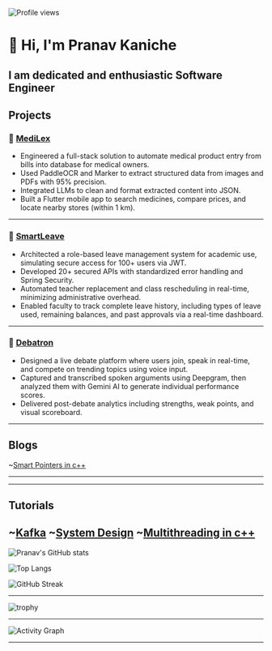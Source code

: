 ![Profile views](https://komarev.com/ghpvc/?username=Pranav-1717&color=blue&style=flat-square)

# 👋 Hi, I'm Pranav Kaniche
I am dedicated and enthusiastic Software Engineer
---

## Projects
### 🔹 [MediLex](https://github.com/Pranav-1717/MediLex)  
- Engineered a full-stack solution to automate medical product entry from bills into database for medical owners.
- Used PaddleOCR and Marker to extract structured data from images and PDFs with 95% precision.
- Integrated LLMs to clean and format extracted content into JSON.
- Built a Flutter mobile app to search medicines, compare prices, and locate nearby stores (within 1 km).

---

### 🔹 [SmartLeave](https://github.com/vedant-rgb/LeaveManagementSystem)  
- Architected a role-based leave management system for academic use, simulating secure access for 100+ users via JWT.
- Developed 20+ secured APIs with standardized error handling and Spring Security.
- Automated teacher replacement and class rescheduling in real-time, minimizing administrative overhead.
- Enabled faculty to track complete leave history, including types of leave used, remaining balances, and past approvals via a real-time dashboard. 

---

### 🔹 [Debatron](https://github.com/Pranav-1717/Debatron)  
- Designed a live debate platform where users join, speak in real-time, and compete on trending topics using voice input.
- Captured and transcribed spoken arguments using Deepgram, then analyzed them with Gemini AI to generate individual performance scores.
- Delivered post-debate analytics including strengths, weak points, and visual scoreboard.

---
## Blogs
~[Smart Pointers  in c++](https://smartpointers0.wordpress.com/)

---

---
## Tutorials
~[Kafka](https://github.com/Pranav-1717/kafka-nodejs-tutorial)
~[System Design](https://github.com/Pranav-1717/System_Design_Tutorials)
~[Multithreading in c++](https://github.com/Pranav-1717/multithreading_in_cpp)
---

![Pranav's GitHub stats](https://github-readme-stats.vercel.app/api?username=Pranav-1717&show_icons=true&theme=tokyonight)

![Top Langs](https://github-readme-stats.vercel.app/api/top-langs/?username=Pranav-1717&layout=compact&theme=tokyonight)

![GitHub Streak](https://github-readme-streak-stats-eight.vercel.app/?user=Pranav-1717&theme=tokyonight&hide_border=true)

---


![trophy](https://github-profile-trophy.vercel.app/?username=Pranav-1717&theme=onedark)

---


![Activity Graph](https://github-readme-activity-graph.vercel.app/graph?username=Pranav-1717&theme=react-dark)

---


